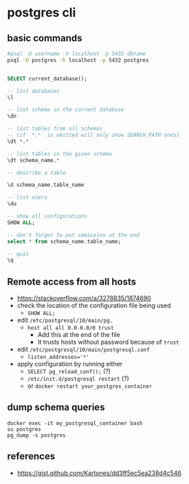 # postgres cli

## basic commands

```bash
#psql -U username -h localhost -p 5432 dbname
psql -U postgres -h localhost -p 5432 postgres
```

```sql

SELECT current_database();

-- list databases
\l

-- list schema in the current database
\dn

-- list tables from all schemas
-- (if `*.*` is omitted will only show SEARCH_PATH ones)
\dt *.*

-- list tables in the given schema
\dt schema_name.*

-- describe a table

\d schema_name.table_name

-- list users
\du

-- show all configurations
SHOW ALL;

-- don't forget to put semicolon at the end
select * from schema_name.table_name;

-- quit
\q
```

## Remote access from all hosts

- https://stackoverflow.com/a/3278835/1874690
- check the location of the configuration file being used
  - `SHOW ALL;`
- edit `/etc/postgresql/10/main/pg.`
  - `host all all 0.0.0.0/0 trust`
    - Add this at the end of the file
    - It trusts hosts without password because of `trust`
- edit `/etc/postgresql/10/main/postgresql.conf`
  - `listen_addresses='*'`
- apply configuration by running either
  - `SELECT pg_reload_conf();` (?)
  - `/etc/init.d/postgresql restart` (?)
  - or `docker restart your_postgres_container`

## dump schema queries

```
docker exec -it my_postgresql_container bash
su postgres
pg_dump -s postgres
```

## references

- https://gist.github.com/Kartones/dd3ff5ec5ea238d4c546

